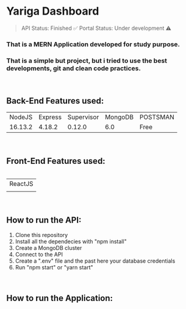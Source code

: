 <h1>Yariga Dashboard</h1>

> API Status: Finished ✅
> Portal Status: Under development ⚠️

### That is a MERN Application developed for study purpose.
### That is a simple but  project, but i tried to use the best developments, git and clean code practices.

<br>

## Back-End Features used:

<table>
  <tr>
    <td>NodeJS</td>
    <td>Express</td>
    <td>Supervisor</td>
    <td>MongoDB</td>
    <td>POSTSMAN</td>
  </tr>
  
  <tr>
    <td>16.13.2</td>
    <td>4.18.2</td>
    <td>0.12.0</td>
    <td>6.0</td>
    <td>Free</td>
  </tr>
<table>

<br>

## Front-End Features used:

<table>
  <tr>
    <td>ReactJS</td>
  </tr>
  
  <tr>
    <td></td>
  </tr>
<table>

<br>

## How to run the API:

1. Clone this repository
2. Install all the dependecies with "npm install"
3. Create a MongoDB cluster
4. Connect to the API
5. Create a ".env" file and the past here your database credentials
6. Run "npm start" or "yarn start"

<br>

## How to run the Application:
